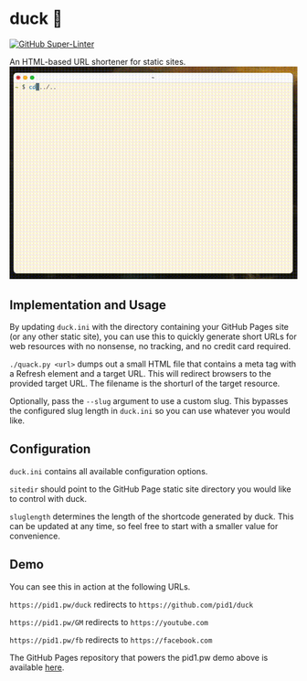 # duck 🦆

[![GitHub Super-Linter](https://github.com/pid1/duck/workflows/Linting/badge.svg)](https://github.com/marketplace/actions/super-linter)

An HTML-based URL shortener for static sites.
![Demo Gif](demo.gif)

## Implementation and Usage

By updating `duck.ini` with the directory containing your GitHub Pages site (or any other static site), you can use this to quickly generate short URLs for web resources with no nonsense, no tracking, and no credit card required.

`./quack.py <url>` dumps out a small HTML file that contains a meta tag with a Refresh element and a target URL. This will redirect browsers to the provided target URL. The filename is the shorturl of the target resource.

Optionally, pass the `--slug` argument to use a custom slug. This bypasses the configured slug length in `duck.ini` so you can use whatever you would like.


## Configuration

`duck.ini` contains all available configuration options.

`sitedir` should point to the GitHub Page static site directory you would like to control with duck.

`sluglength` determines the length of the shortcode generated by duck. This can be updated at any time, so feel free to start with a smaller value for convenience.

## Demo

You can see this in action at the following URLs.

`https://pid1.pw/duck` redirects to `https://github.com/pid1/duck`

`https://pid1.pw/GM` redirects to `https://youtube.com`

`https://pid1.pw/fb` redirects to `https://facebook.com`

The GitHub Pages repository that powers the pid1.pw demo above is available [here](https://github.com/pid1/redirect).
